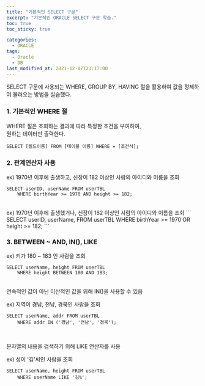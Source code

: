 ```yaml
---
title: "기본적인 SELECT 구문"
excerpt: "기본적인 ORACLE SELECT 구문 학습."
toc: true
toc_sticky: true

categories:
  - ORACLE
tags:
  - Oracle
  - DB
last_modified_at: 2021-12-07T23:17:00
---
```


SELECT 구문에 사용되는 WHERE, GROUP BY, HAVING 절을
활용하여 값을 정제하여 불러오는 방법을 실습했다.

### 1. 기본적인 WHERE 절

WHERE 절은 조회하는 결과에 따라 특정한 조건을 부여하여, <br>
원하는 데이터만 출력한다.

```
SELECT [필드이름] FROM [테이블 이름] WHERE = [조건식];
```

### 2. 관계연산자 사용

ex) 1970년 이후에 출생하고, 신장이 182 이상인 사람의 아이디와 이름을 조회
```
SELECT userID, userName FROM userTBL 
    WHERE birthYear >= 1970 AND height >= 182;
```
<br>
ex) 1970년 이후에 출생했거나, 신장이 182 이상인 사람의 아이디와 이름을 조회
```
SELECT userID, userName, FROM userTBL 
    WHERE birthYear >= 1970 OR height >= 182;
```

### 3. BETWEEN ~ AND, IN(), LIKE
ex) 키가 180 ~ 183 인 사람을 조회
```
SELECT userName, height FROM userTBL 
    WHERE height BETWEEN 180 AND 183;
```
<br>
연속적인 값이 아닌 이산적인 값을 위해 IN()을 사용할 수 있음

ex) 지역이 경남, 전남, 경북인 사람을 조회
```
SELECT userName, addr FROM userTBL 
    WHERE addr IN ('경남', '전남', '경북');
```
<br>

문자열의 내용을 검색하기 위해 LIKE 연산자를 사용

ex) 성이 '김'씨인 사람을 조회
```
SELECT userName, height FROM userTBL 
    WHERE userName LIKE '김%';
```
